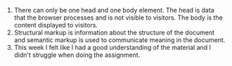 1. There can only be one head and one body element. The head is data that the browser processes and is not visible to visitors. The body is the content displayed to visitors.
2. Structural markup is information about the structure of the document and semantic markup is used to communicate meaning in the document.
3. This week I felt like I had a good understanding of the material and I didn't struggle when doing the assignment.
